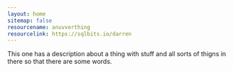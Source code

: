 ```yaml
---
layout: home
sitemap: false
resourcename: anuvverthing
resourcelink: https://sqlbits.io/darren
---
```

This one has a description about a thing with stuff and all sorts of thigns in there so that there are some words.